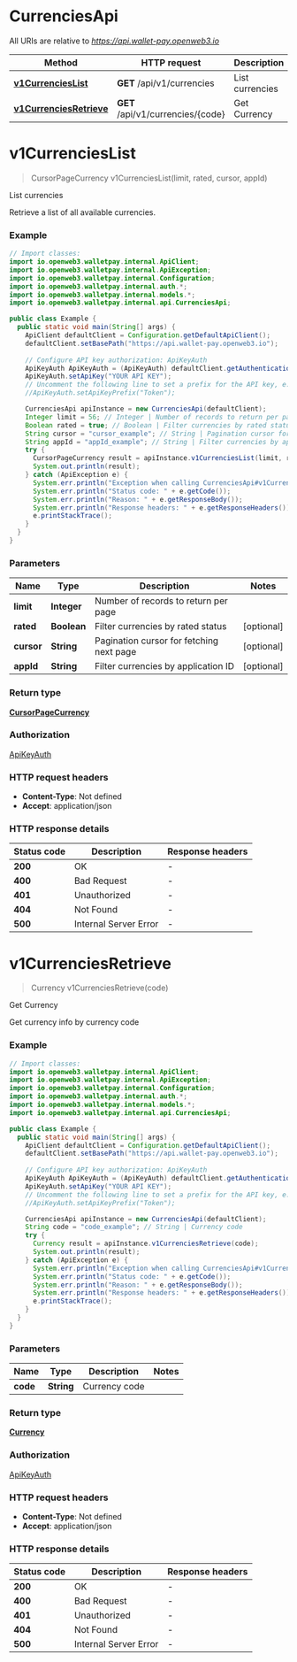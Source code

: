 # CurrenciesApi

All URIs are relative to *https://api.wallet-pay.openweb3.io*

Method | HTTP request | Description
------------- | ------------- | -------------
[**v1CurrenciesList**](CurrenciesApi.md#v1CurrenciesList) | **GET** /api/v1/currencies | List currencies
[**v1CurrenciesRetrieve**](CurrenciesApi.md#v1CurrenciesRetrieve) | **GET** /api/v1/currencies/{code} | Get Currency


<a name="v1CurrenciesList"></a>
# **v1CurrenciesList**
> CursorPageCurrency v1CurrenciesList(limit, rated, cursor, appId)

List currencies

Retrieve a list of all available currencies.

### Example
```java
// Import classes:
import io.openweb3.walletpay.internal.ApiClient;
import io.openweb3.walletpay.internal.ApiException;
import io.openweb3.walletpay.internal.Configuration;
import io.openweb3.walletpay.internal.auth.*;
import io.openweb3.walletpay.internal.models.*;
import io.openweb3.walletpay.internal.api.CurrenciesApi;

public class Example {
  public static void main(String[] args) {
    ApiClient defaultClient = Configuration.getDefaultApiClient();
    defaultClient.setBasePath("https://api.wallet-pay.openweb3.io");
    
    // Configure API key authorization: ApiKeyAuth
    ApiKeyAuth ApiKeyAuth = (ApiKeyAuth) defaultClient.getAuthentication("ApiKeyAuth");
    ApiKeyAuth.setApiKey("YOUR API KEY");
    // Uncomment the following line to set a prefix for the API key, e.g. "Token" (defaults to null)
    //ApiKeyAuth.setApiKeyPrefix("Token");

    CurrenciesApi apiInstance = new CurrenciesApi(defaultClient);
    Integer limit = 56; // Integer | Number of records to return per page
    Boolean rated = true; // Boolean | Filter currencies by rated status
    String cursor = "cursor_example"; // String | Pagination cursor for fetching next page
    String appId = "appId_example"; // String | Filter currencies by application ID
    try {
      CursorPageCurrency result = apiInstance.v1CurrenciesList(limit, rated, cursor, appId);
      System.out.println(result);
    } catch (ApiException e) {
      System.err.println("Exception when calling CurrenciesApi#v1CurrenciesList");
      System.err.println("Status code: " + e.getCode());
      System.err.println("Reason: " + e.getResponseBody());
      System.err.println("Response headers: " + e.getResponseHeaders());
      e.printStackTrace();
    }
  }
}
```

### Parameters

Name | Type | Description  | Notes
------------- | ------------- | ------------- | -------------
 **limit** | **Integer**| Number of records to return per page |
 **rated** | **Boolean**| Filter currencies by rated status | [optional]
 **cursor** | **String**| Pagination cursor for fetching next page | [optional]
 **appId** | **String**| Filter currencies by application ID | [optional]

### Return type

[**CursorPageCurrency**](CursorPageCurrency.md)

### Authorization

[ApiKeyAuth](../README.md#ApiKeyAuth)

### HTTP request headers

 - **Content-Type**: Not defined
 - **Accept**: application/json

### HTTP response details
| Status code | Description | Response headers |
|-------------|-------------|------------------|
**200** | OK |  -  |
**400** | Bad Request |  -  |
**401** | Unauthorized |  -  |
**404** | Not Found |  -  |
**500** | Internal Server Error |  -  |

<a name="v1CurrenciesRetrieve"></a>
# **v1CurrenciesRetrieve**
> Currency v1CurrenciesRetrieve(code)

Get Currency

Get currency info by currency code

### Example
```java
// Import classes:
import io.openweb3.walletpay.internal.ApiClient;
import io.openweb3.walletpay.internal.ApiException;
import io.openweb3.walletpay.internal.Configuration;
import io.openweb3.walletpay.internal.auth.*;
import io.openweb3.walletpay.internal.models.*;
import io.openweb3.walletpay.internal.api.CurrenciesApi;

public class Example {
  public static void main(String[] args) {
    ApiClient defaultClient = Configuration.getDefaultApiClient();
    defaultClient.setBasePath("https://api.wallet-pay.openweb3.io");
    
    // Configure API key authorization: ApiKeyAuth
    ApiKeyAuth ApiKeyAuth = (ApiKeyAuth) defaultClient.getAuthentication("ApiKeyAuth");
    ApiKeyAuth.setApiKey("YOUR API KEY");
    // Uncomment the following line to set a prefix for the API key, e.g. "Token" (defaults to null)
    //ApiKeyAuth.setApiKeyPrefix("Token");

    CurrenciesApi apiInstance = new CurrenciesApi(defaultClient);
    String code = "code_example"; // String | Currency code
    try {
      Currency result = apiInstance.v1CurrenciesRetrieve(code);
      System.out.println(result);
    } catch (ApiException e) {
      System.err.println("Exception when calling CurrenciesApi#v1CurrenciesRetrieve");
      System.err.println("Status code: " + e.getCode());
      System.err.println("Reason: " + e.getResponseBody());
      System.err.println("Response headers: " + e.getResponseHeaders());
      e.printStackTrace();
    }
  }
}
```

### Parameters

Name | Type | Description  | Notes
------------- | ------------- | ------------- | -------------
 **code** | **String**| Currency code |

### Return type

[**Currency**](Currency.md)

### Authorization

[ApiKeyAuth](../README.md#ApiKeyAuth)

### HTTP request headers

 - **Content-Type**: Not defined
 - **Accept**: application/json

### HTTP response details
| Status code | Description | Response headers |
|-------------|-------------|------------------|
**200** | OK |  -  |
**400** | Bad Request |  -  |
**401** | Unauthorized |  -  |
**404** | Not Found |  -  |
**500** | Internal Server Error |  -  |

